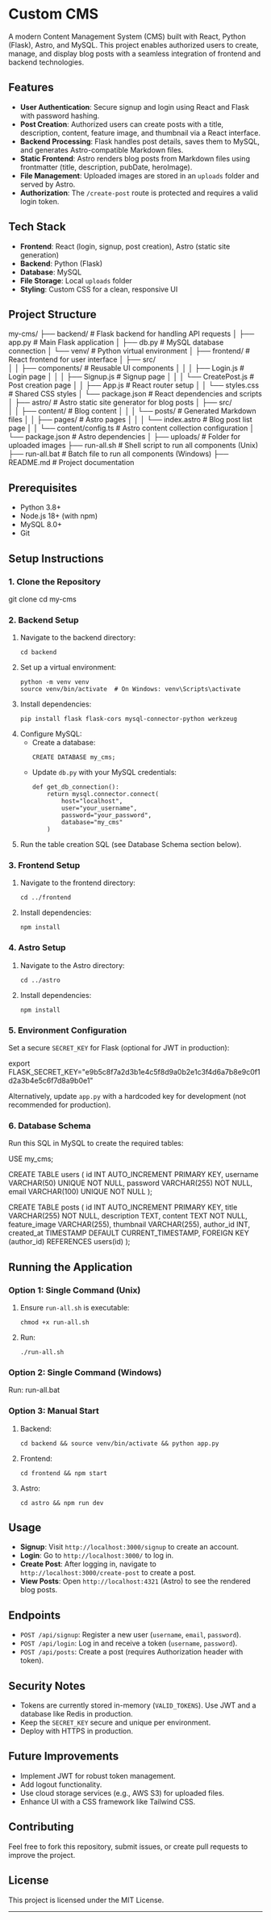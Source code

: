 # Custom CMS

A modern Content Management System (CMS) built with React, Python (Flask), Astro, and MySQL. This project enables authorized users to create, manage, and display blog posts with a seamless integration of frontend and backend technologies.

## Features

- **User Authentication**: Secure signup and login using React and Flask with password hashing.
- **Post Creation**: Authorized users can create posts with a title, description, content, feature image, and thumbnail via a React interface.
- **Backend Processing**: Flask handles post details, saves them to MySQL, and generates Astro-compatible Markdown files.
- **Static Frontend**: Astro renders blog posts from Markdown files using frontmatter (title, description, pubDate, heroImage).
- **File Management**: Uploaded images are stored in an `uploads` folder and served by Astro.
- **Authorization**: The `/create-post` route is protected and requires a valid login token.

## Tech Stack

- **Frontend**: React (login, signup, post creation), Astro (static site generation)
- **Backend**: Python (Flask)
- **Database**: MySQL
- **File Storage**: Local `uploads` folder
- **Styling**: Custom CSS for a clean, responsive UI

## Project Structure
my-cms/
├── backend/                  # Flask backend for handling API requests
│   ├── app.py                # Main Flask application
│   ├── db.py                 # MySQL database connection
│   └── venv/                 # Python virtual environment
│
├── frontend/                 # React frontend for user interface
│   ├── src/                  
│   │   ├── components/       # Reusable UI components
│   │   │   ├── Login.js      # Login page
│   │   │   ├── Signup.js     # Signup page
│   │   │   └── CreatePost.js # Post creation page
│   │   ├── App.js            # React router setup
│   │   └── styles.css        # Shared CSS styles
│   └── package.json          # React dependencies and scripts
│
├── astro/                    # Astro static site generator for blog posts
│   ├── src/                  
│   │   ├── content/          # Blog content
│   │   │   └── posts/        # Generated Markdown files
│   │   ├── pages/            # Astro pages
│   │   │   └── index.astro   # Blog post list page
│   │   └── content/config.ts # Astro content collection configuration
│   └── package.json          # Astro dependencies
│
├── uploads/                   # Folder for uploaded images
├── run-all.sh                  # Shell script to run all components (Unix)
├── run-all.bat                 # Batch file to run all components (Windows)
├── README.md                   # Project documentation



## Prerequisites

- Python 3.8+
- Node.js 18+ (with npm)
- MySQL 8.0+
- Git

## Setup Instructions

### 1. Clone the Repository

git clone <repository-url>
cd my-cms


### 2. Backend Setup

1. Navigate to the backend directory:
    ```
    cd backend
    ```
2. Set up a virtual environment:
    ```
    python -m venv venv
    source venv/bin/activate  # On Windows: venv\Scripts\activate
    ```
3. Install dependencies:
    ```
    pip install flask flask-cors mysql-connector-python werkzeug
    ```
4. Configure MySQL:
    - Create a database:
      ```
      CREATE DATABASE my_cms;
      ```
    - Update `db.py` with your MySQL credentials:
      ```
      def get_db_connection():
          return mysql.connector.connect(
              host="localhost",
              user="your_username",
              password="your_password",
              database="my_cms"
          )
      ```
5. Run the table creation SQL (see Database Schema section below).

### 3. Frontend Setup

1. Navigate to the frontend directory:
    ```
    cd ../frontend
    ```
2. Install dependencies:
    ```
    npm install
    ```

### 4. Astro Setup

1. Navigate to the Astro directory:
    ```
    cd ../astro
    ```
2. Install dependencies:
    ```
    npm install
    ```

### 5. Environment Configuration

Set a secure `SECRET_KEY` for Flask (optional for JWT in production):

export FLASK_SECRET_KEY="e9b5c8f7a2d3b1e4c5f8d9a0b2e1c3f4d6a7b8e9c0f1d2a3b4e5c6f7d8a9b0e1"

Alternatively, update `app.py` with a hardcoded key for development (not recommended for production).

### 6. Database Schema

Run this SQL in MySQL to create the required tables:

USE my_cms;

CREATE TABLE users (
id INT AUTO_INCREMENT PRIMARY KEY,
username VARCHAR(50) UNIQUE NOT NULL,
password VARCHAR(255) NOT NULL,
email VARCHAR(100) UNIQUE NOT NULL
);

CREATE TABLE posts (
id INT AUTO_INCREMENT PRIMARY KEY,
title VARCHAR(255) NOT NULL,
description TEXT,
content TEXT NOT NULL,
feature_image VARCHAR(255),
thumbnail VARCHAR(255),
author_id INT,
created_at TIMESTAMP DEFAULT CURRENT_TIMESTAMP,
FOREIGN KEY (author_id) REFERENCES users(id)
);


## Running the Application

### Option 1: Single Command (Unix)

1. Ensure `run-all.sh` is executable:
    ```
    chmod +x run-all.sh
    ```
2. Run:
    ```
    ./run-all.sh
    ```

### Option 2: Single Command (Windows)

Run:
run-all.bat


### Option 3: Manual Start

1. Backend:
    ```
    cd backend && source venv/bin/activate && python app.py
    ```
2. Frontend:
    ```
    cd frontend && npm start
    ```
3. Astro:
    ```
    cd astro && npm run dev
    ```

## Usage

- **Signup**: Visit `http://localhost:3000/signup` to create an account.
- **Login**: Go to `http://localhost:3000/` to log in.
- **Create Post**: After logging in, navigate to `http://localhost:3000/create-post` to create a post.
- **View Posts**: Open `http://localhost:4321` (Astro) to see the rendered blog posts.

## Endpoints

- `POST /api/signup`: Register a new user (`username`, `email`, `password`).
- `POST /api/login`: Log in and receive a token (`username`, `password`).
- `POST /api/posts`: Create a post (requires Authorization header with token).

## Security Notes

- Tokens are currently stored in-memory (`VALID_TOKENS`). Use JWT and a database like Redis in production.
- Keep the `SECRET_KEY` secure and unique per environment.
- Deploy with HTTPS in production.

## Future Improvements

- Implement JWT for robust token management.
- Add logout functionality.
- Use cloud storage services (e.g., AWS S3) for uploaded files.
- Enhance UI with a CSS framework like Tailwind CSS.

## Contributing

Feel free to fork this repository, submit issues, or create pull requests to improve the project.

## License

This project is licensed under the MIT License.

---
